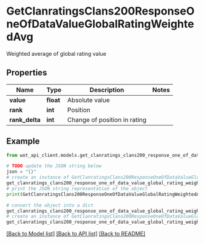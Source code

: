 # GetClanratingsClans200ResponseOneOfDataValueGlobalRatingWeightedAvg

Weighted average of global rating value

## Properties

Name | Type | Description | Notes
------------ | ------------- | ------------- | -------------
**value** | **float** | Absolute value | 
**rank** | **int** | Position | 
**rank_delta** | **int** | Change of position in rating | 

## Example

```python
from wot_api_client.models.get_clanratings_clans200_response_one_of_data_value_global_rating_weighted_avg import GetClanratingsClans200ResponseOneOfDataValueGlobalRatingWeightedAvg

# TODO update the JSON string below
json = "{}"
# create an instance of GetClanratingsClans200ResponseOneOfDataValueGlobalRatingWeightedAvg from a JSON string
get_clanratings_clans200_response_one_of_data_value_global_rating_weighted_avg_instance = GetClanratingsClans200ResponseOneOfDataValueGlobalRatingWeightedAvg.from_json(json)
# print the JSON string representation of the object
print(GetClanratingsClans200ResponseOneOfDataValueGlobalRatingWeightedAvg.to_json())

# convert the object into a dict
get_clanratings_clans200_response_one_of_data_value_global_rating_weighted_avg_dict = get_clanratings_clans200_response_one_of_data_value_global_rating_weighted_avg_instance.to_dict()
# create an instance of GetClanratingsClans200ResponseOneOfDataValueGlobalRatingWeightedAvg from a dict
get_clanratings_clans200_response_one_of_data_value_global_rating_weighted_avg_from_dict = GetClanratingsClans200ResponseOneOfDataValueGlobalRatingWeightedAvg.from_dict(get_clanratings_clans200_response_one_of_data_value_global_rating_weighted_avg_dict)
```
[[Back to Model list]](../README.md#documentation-for-models) [[Back to API list]](../README.md#documentation-for-api-endpoints) [[Back to README]](../README.md)


